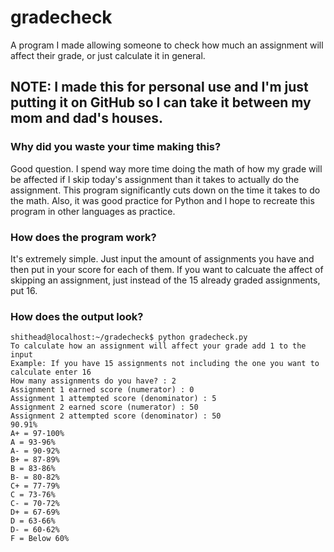 # gradecheck
A program I made allowing someone to check how much an assignment will affect their grade, or just calculate it in general.

## NOTE: I made this for personal use and I'm just putting it on GitHub so I can take it between my mom and dad's houses. 

### Why did you waste your time making this?
Good question. I spend way more time doing the math of how my grade will be affected if I skip today's assignment than it takes to actually do the assignment. This program significantly cuts down on the time it takes to do the math. Also, it was good practice for Python and I hope to recreate this program in other languages as practice.

### How does the program work?
It's extremely simple. Just input the amount of assignments you have and then put in your score for each of them. If you want to calcuate the affect of skipping an assignment, just instead of the 15 already graded assignments, put 16.

### How does the output look?
```
shithead@localhost:~/gradecheck$ python gradecheck.py 
To calculate how an assignment will affect your grade add 1 to the input
Example: If you have 15 assignments not including the one you want to calculate enter 16
How many assignments do you have? : 2
Assignment 1 earned score (numerator) : 0
Assignment 1 attempted score (denominator) : 5
Assignment 2 earned score (numerator) : 50
Assignment 2 attempted score (denominator) : 50
90.91%
A+ = 97-100%
A = 93-96%
A- = 90-92%
B+ = 87-89%
B = 83-86%
B- = 80-82%
C+ = 77-79%
C = 73-76%
C- = 70-72%
D+ = 67-69%
D = 63-66%
D- = 60-62%
F = Below 60%
```
